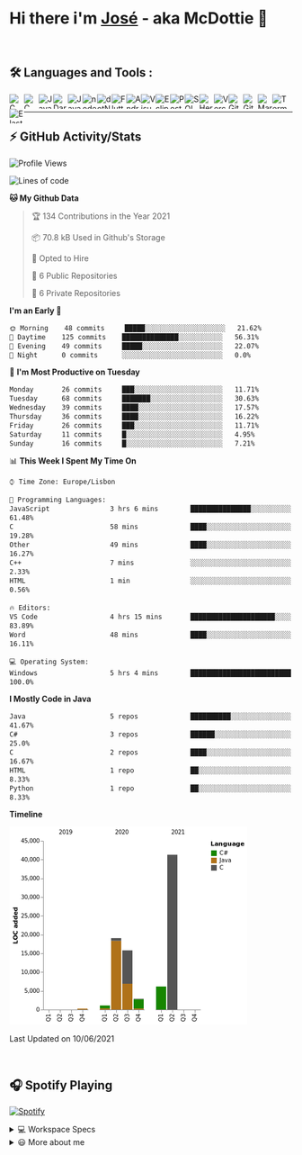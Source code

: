 <div class="bg-gray">

# Hi there i'm [José](https://www.linkedin.com/in/joseefcs/) - aka McDottie 👋
<br />

## 🛠️ Languages and Tools :

<img align="left" alt="C" width="26px" height="26px" src="https://simpleicons.org/icons/c.svg" />
<img align="left" alt="C sharp" width="26px" height="26px" src="https://simpleicons.org/icons/csharp.svg" />
<img align="left" alt="Java" width="26px" height="26px" src="https://simpleicons.org/icons/java.svg" />
<img align="left" alt="Dart" width="26px" height="26px" src="https://simpleicons.org/icons/dart.svg" />
<img align="left" alt="JavaScript" width="26px" height="26px" src="https://simpleicons.org/icons/javascript.svg" />
<img align="left" alt="nodejs" width="26px" height="26px" src="https://simpleicons.org/icons/node-dot-js.svg" />
<img align="left" alt="dotNet" width="26px" height="26px" src="https://simpleicons.org/icons/dot-net.svg" />
<img align="left" alt="Flutter" width="26px" height="26px" src="https://simpleicons.org/icons/flutter.svg" />
<img align="left" alt="Android Studio" width="26px" height="26px" src="https://simpleicons.org/icons/androidstudio.svg" />
<img align="left" alt="Visual Studio Code" width="26px" height="26px" src="https://simpleicons.org/icons/visualstudiocode.svg" />
<img align="left" alt="Eclipse" width="26px" height="26px" src="https://simpleicons.org/icons/eclipseide.svg" />
<img align="left" alt="PostgreSQL" width="26px" height="26px" src="https://simpleicons.org/icons/postgresql.svg" />
<img align="left" alt="SQLServer" width="26px" height="26px" src="https://simpleicons.org/icons/microsoftsqlserver.svg" />
<img align="left" alt="Heroku" width="26px" height="26px" src="https://simpleicons.org/icons/heroku.svg" />
<img align="left" alt="Vercel" width="26px" height="26px" src="https://simpleicons.org/icons/vercel.svg" />
<img align="left" alt="Git" width="26px" height="26px" src="https://simpleicons.org/icons/git.svg" />
<img align="left" alt="GitHub" width="26px" height="26px" src="https://simpleicons.org/icons/github.svg" />
<img align="left" alt="MarkDown" width="26px" height="26px" src="https://simpleicons.org/icons/markdown.svg" />
<img align="left" alt="Terminal" width="26px" height="26px" src="https://simpleicons.org/icons/powershell.svg" />
<img align="left" alt="ElasticSearch" width="26px" height="26px" src="https://simpleicons.org/icons/elasticsearch.svg" />

<br />  

---

## ⚡ GitHub Activity/Stats

<!--START_SECTION:waka-->
![Profile Views](http://img.shields.io/badge/Profile%20Views-1-blue)

![Lines of code](https://img.shields.io/badge/From%20Hello%20World%20I%27ve%20Written-86582%20lines%20of%20code-blue)

**🐱 My Github Data** 

> 🏆 134 Contributions in the Year 2021
 > 
> 📦 70.8 kB Used in Github's Storage 
 > 
> 💼 Opted to Hire
 > 
> 📜 6 Public Repositories 
 > 
> 🔑 6 Private Repositories  
 > 
**I'm an Early 🐤** 

```text
🌞 Morning    48 commits     █████░░░░░░░░░░░░░░░░░░░░   21.62% 
🌆 Daytime    125 commits    ██████████████░░░░░░░░░░░   56.31% 
🌃 Evening    49 commits     █████░░░░░░░░░░░░░░░░░░░░   22.07% 
🌙 Night      0 commits      ░░░░░░░░░░░░░░░░░░░░░░░░░   0.0%

```
📅 **I'm Most Productive on Tuesday** 

```text
Monday       26 commits     ███░░░░░░░░░░░░░░░░░░░░░░   11.71% 
Tuesday      68 commits     ███████░░░░░░░░░░░░░░░░░░   30.63% 
Wednesday    39 commits     ████░░░░░░░░░░░░░░░░░░░░░   17.57% 
Thursday     36 commits     ████░░░░░░░░░░░░░░░░░░░░░   16.22% 
Friday       26 commits     ███░░░░░░░░░░░░░░░░░░░░░░   11.71% 
Saturday     11 commits     █░░░░░░░░░░░░░░░░░░░░░░░░   4.95% 
Sunday       16 commits     █░░░░░░░░░░░░░░░░░░░░░░░░   7.21%

```


📊 **This Week I Spent My Time On** 

```text
⌚︎ Time Zone: Europe/Lisbon

💬 Programming Languages: 
JavaScript               3 hrs 6 mins        ███████████████░░░░░░░░░░   61.48% 
C                        58 mins             ████░░░░░░░░░░░░░░░░░░░░░   19.28% 
Other                    49 mins             ████░░░░░░░░░░░░░░░░░░░░░   16.27% 
C++                      7 mins              ░░░░░░░░░░░░░░░░░░░░░░░░░   2.33% 
HTML                     1 min               ░░░░░░░░░░░░░░░░░░░░░░░░░   0.56%

🔥 Editors: 
VS Code                  4 hrs 15 mins       █████████████████████░░░░   83.89% 
Word                     48 mins             ████░░░░░░░░░░░░░░░░░░░░░   16.11%

💻 Operating System: 
Windows                  5 hrs 4 mins        █████████████████████████   100.0%

```

**I Mostly Code in Java** 

```text
Java                     5 repos             ██████████░░░░░░░░░░░░░░░   41.67% 
C#                       3 repos             ██████░░░░░░░░░░░░░░░░░░░   25.0% 
C                        2 repos             ████░░░░░░░░░░░░░░░░░░░░░   16.67% 
HTML                     1 repo              ██░░░░░░░░░░░░░░░░░░░░░░░   8.33% 
Python                   1 repo              ██░░░░░░░░░░░░░░░░░░░░░░░   8.33%

```


**Timeline**

![Chart not found](https://raw.githubusercontent.com/McDottie/McDottie/master/charts/bar_graph.png) 


 Last Updated on 10/06/2021
<!--END_SECTION:waka-->

<br /> 

## 🎧 Spotify Playing
[![Spotify](https://novatorem-k48bmv7u2.vercel.app/api/spotify)](https://open.spotify.com/user/jose.santos2106?si=o-hPUxwdQoixtmjuqi917A)
<br /> 

<details>
  <summary>💻 Workspace Specs</summary>
  <br /> 
<img src="https://img.shields.io/badge/nvidia-gtx960-%2376B900.svg?&style=for-the-badge&logo=nvidia&logoColor=white" /> 

<img src="https://img.shields.io/badge/intel-core%20i5%204th-%230078D6.svg?&style=for-the-badge&logo=intel&logoColor=white" /> 

<br /> 
<img src="https://img.shields.io/badge/windows-hp%20pavillon%2015-%230078D6.svg?&style=for-the-badge&logo=windows&logoColor=white" /> 

</details>

<details>
  <summary>😃 More about me</summary>

- 🔭 I’m currently working on AppInvest (PR)
- 🌱 I’m currently learning Computer Science
- 📫 How to reach me: joseefcsantos@gmail.com
- ⚡ Fun fact: I like snakes
</details>

<!--
<details>
  <summary>⚡ Github Stats</summary>
    <img align="" height='137px' alt="McDottie's Github Stats" src="https://github-readme-stats-phi-ten.vercel.app/api?username=McDottie&theme=dark&hide_title=true&show_icons=true&count_private=true&include_all_commits=true" /><img align="" height='137px' src="https://github-readme-stats-phi-ten.vercel.app/api/top-langs/?username=McDottie&theme=dark&show_icons=true&hide_border=true&count_private=true&include_all_commits=true&hide_title=true&layout=compact" />
</details>
-->
</div>
